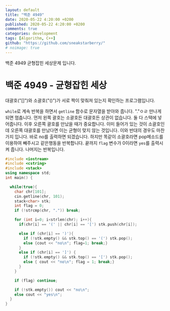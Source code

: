 ```yaml
---
layout: default
title: "백준 4949"
date: 2020-05-22 4:20:00 +0200
published: 2020-05-22 4:20:00 +0200
comments: true
categories: development
tags: [Algorithm, C++]
github: "https://github.com/sneakstarberry/"
# noimage: true
---
```

백준 4949 균형잡힌 세상문제 입니다.

# 백준 4949 - 균형잡힌 세상
대괄호("[]")와 소괄호("()")가 서로 짝이 맞춰져 있는지 확인하는 프로그램입니다.

<!--more-->
`while`로 계속 반복을 하면서 `getline` 함수로 문자열을 받아와 줍니다. "."ㅇㄹ 만나게 되면 멈춥니다. 
 먼저 왼쪽 괄호는 소괄호든 대괄호든 상관이 없습니다. 둘 다 스택에 넣어줍니다. 이후 오른쪽 괄호를 만났을 때가 중요합니다. 이미 들어가 있는 것이 소괄호인데 오른쪽 대괄호를 만났다면 이는 균형이 맞지 않는 것입니다. 이와 반대의 경우도 마찬가지 입니다. 바로 no를 출력하면 되겠습니다. 
  하지만 똑같이 소괄호라면 pop메소드를 이용하여 빼주시고 같은행동을 반복합니다. 끝까지 `flag` 변수가 0이라면 `yes`를 출력시켜 줍니다.
   나머지는 반복입니다.
```c++
#include <iostream>
#include <cstring>
#include <stack>
using namespace std;
int main() {

  while(true){
    char chr[101];
    cin.getline(chr, 101);
    stack<char> stk;
    int flag = 0;
    if (!strcmp(chr, ".")) break;

    for (int i=0; i<strlen(chr); i++){
      if(chr[i] == '(' || chr[i] == '[') stk.push(chr[i]);

      else if (chr[i] == ')'){
        if (!stk.empty() && stk.top() == '(') stk.pop();
        else {cout << "no\n"; flag=1; break;}
      }
      else if (chr[i] == ']') {
        if (!stk.empty() && stk.top() == '[') stk.pop();
        else { cout << "no\n"; flag = 1; break;}
      }
    }

    if (flag) continue;

    if (!stk.empty()) cout << "no\n";
    else cout << "yes\n";
  }
}
```

